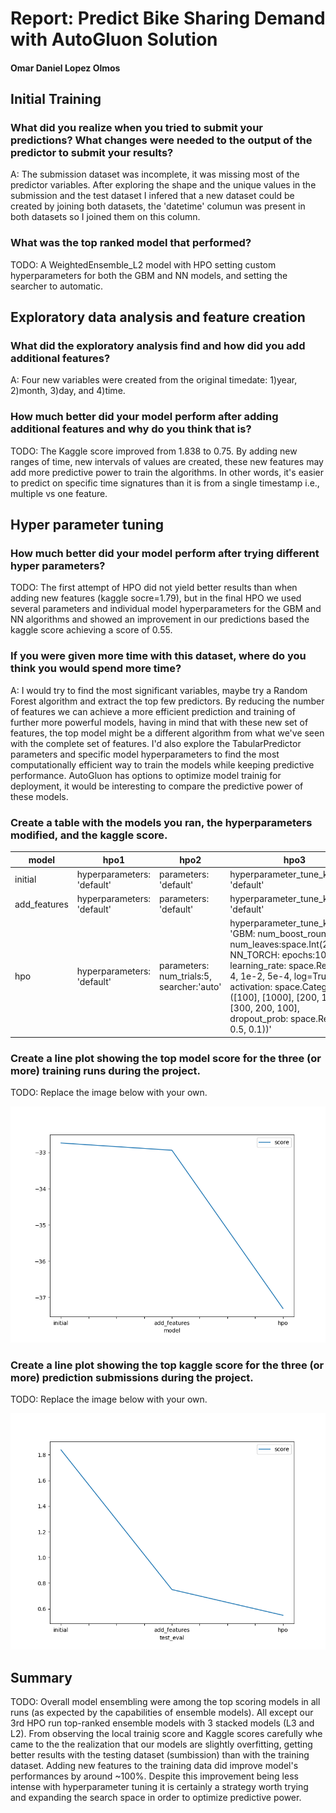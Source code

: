 # Report: Predict Bike Sharing Demand with AutoGluon Solution
#### Omar Daniel Lopez Olmos

## Initial Training
### What did you realize when you tried to submit your predictions? What changes were needed to the output of the predictor to submit your results?
A: The submission dataset was incomplete, it was missing most of the predictor variables. After exploring the shape and the unique values in the submission and the test dataset I infered that a new dataset could be created by joining both datasets, the 'datetime' columun was present in both datasets so I joined them on this column.

### What was the top ranked model that performed?
TODO: A WeightedEnsemble_L2 model with HPO setting custom hyperparameters for both the GBM and NN models, and setting the searcher to automatic.

## Exploratory data analysis and feature creation
### What did the exploratory analysis find and how did you add additional features?
A: Four new variables were created from the original timedate: 1)year, 2)month, 3)day, and 4)time.

### How much better did your model perform after adding additional features and why do you think that is?
TODO: The Kaggle score improved from 1.838 to 0.75. By adding new ranges of time, new intervals of values are created, these new features may add more predictive power to train the algorithms. In other words, it's easier to predict on specific time signatures than it is from a single timestamp i.e., multiple vs one feature.

## Hyper parameter tuning
### How much better did your model perform after trying different hyper parameters?
TODO: The first attempt of HPO did not yield better results than when adding new features (kaggle socre=1.79), but in the final HPO we used several parameters and individual model hyperparameters for the GBM and NN algorithms and showed an improvement in our predictions based the kaggle score achieving a score of 0.55.

### If you were given more time with this dataset, where do you think you would spend more time?
A: I would try to find the most significant variables, maybe try a Random Forest algorithm and extract the top few predictors. By reducing the number of features we can achieve a more efficient prediction and training of further more powerful models, having in mind that with these new set of features, the top model might be a different algorithm from what we've seen with the complete set of features. I'd also explore the TabularPredictor parameters and specific model hyperparameters to find the most computationally efficient way to train the models while keeping predictive performance. AutoGluon has options to optimize model trainig for deployment, it would be interesting to compare the predictive power of these models.

### Create a table with the models you ran, the hyperparameters modified, and the kaggle score.
|model|hpo1|hpo2|hpo3|score|
|--|--|--|--|--|
|initial|hyperparameters: 'default'|parameters: 'default'|hyperparameter_tune_kwargs: 'default'|1.838|
|add_features|hyperparameters: 'default'|parameters: 'default'|hyperparameter_tune_kwargs: 'default'|0.75|
|hpo|hyperparameters: 'default' |parameters: num_trials:5, searcher:'auto'|hyperparameter_tune_kwargs: 'GBM: num_boost_round:150, num_leaves:space.Int(26,66,3) NN_TORCH: epochs:10, learning_rate: space.Real(1e-4, 1e-2, 5e-4, log=True), activation: space.Categorical.([100], [1000], [200, 100], [300, 200, 100], dropout_prob: space.Real(0.0, 0.5, 0.1))'|0.55|

### Create a line plot showing the top model score for the three (or more) training runs during the project.

TODO: Replace the image below with your own.

![model_train_score.png](img/model_train_score.png)

### Create a line plot showing the top kaggle score for the three (or more) prediction submissions during the project.

TODO: Replace the image below with your own.

![model_test_score.png](img/model_test_score.png)

## Summary
TODO: Overall model ensembling were among the top scoring models in all runs (as expected by the capabilities of ensemble models). All except our 3rd HPO run top-ranked ensemble models with 3 stacked models (L3 and L2). From observing the local trainig score and Kaggle scores carefully whe came to the the realization that our models are slightly overfitting, getting better results with the testing dataset (sumbission) than with the training dataset. Adding new features to the training data did improve model's performances by around ~100%. Despite this improvement being less intense with  hyperparameter tuning it is certainly a strategy worth trying and expanding the search space in order to optimize predictive power.
